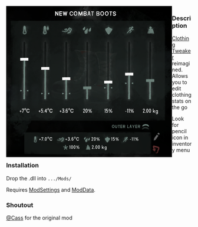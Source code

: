 
<img src="https://github.com/HAHAYOUDEAD/ClothingTweaker2/blob/main/images/n0054.png" width="450" align="left"> 

### Description
[Clothing Tweaker](https://github.com/GruffCassquatch/ClothingTweaker) reimagined. Allows you to edit clothing stats on the go 

Look for pencil icon in inventory menu


### Installation
Drop the .dll into `.../Mods/`

Requires  [ModSettings](https://github.com/DigitalzombieTLD/ModSettings/) and [ModData](https://github.com/dommrogers/ModData). 

### Shoutout
[@Cass](https://github.com/GruffCassquatch/) for the original mod
